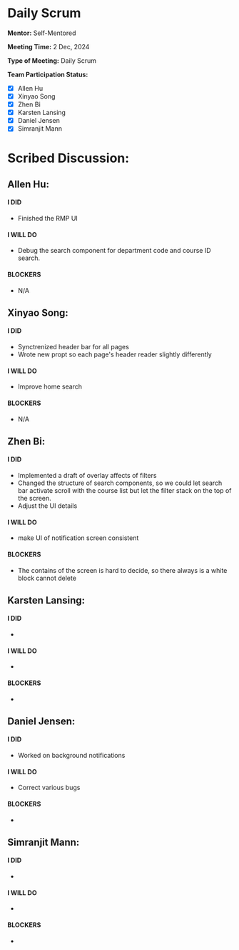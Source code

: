 # Daily Scrum

**Mentor:** Self-Mentored

**Meeting Time:** 2 Dec, 2024

**Type of Meeting:** Daily Scrum

**Team Participation Status:** 
- [x] Allen Hu 
- [x] Xinyao Song 
- [x] Zhen Bi 
- [x] Karsten Lansing 
- [x] Daniel Jensen 
- [x] Simranjit Mann 

# **Scribed Discussion:**

## **Allen Hu:**  
#### **I DID**  
- Finished the RMP UI

#### **I WILL DO**  
- Debug the search component for department code and course ID search. 

#### **BLOCKERS**  
- N/A

## **Xinyao Song:**  
#### **I DID**  
- Synctrenized header bar for all pages
- Wrote new propt so each page's header reader slightly differently

#### **I WILL DO**  
- Improve home search 

#### **BLOCKERS**  
- N/A

## **Zhen Bi:**  
#### **I DID**  
- Implemented a draft of overlay affects of filters
- Changed the structure of search components, so we could let search bar activate scroll with the course list but let the filter stack on the top of the screen.
- Adjust the UI details

#### **I WILL DO**  
- make UI of notification screen consistent

#### **BLOCKERS**  
- The contains of the screen is hard to decide, so there always is a white block cannot delete

## **Karsten Lansing:**  
#### **I DID**  
- 

#### **I WILL DO**  
- 

#### **BLOCKERS**  
- 

## **Daniel Jensen:**  
#### **I DID**  
- Worked on background notifications

#### **I WILL DO**  
- Correct various bugs

#### **BLOCKERS**  
-

## **Simranjit Mann:**  
#### **I DID**  
- 

#### **I WILL DO**  
- 

#### **BLOCKERS**  
-
